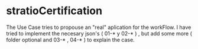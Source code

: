 # stratioCertification

The Use Case tries to propouse an "real" aplication for the workFlow.
I have tried to implement the necesary json's ( 01-* y 02-* ) , but add some more  ( folder optional and 03-* , 04-* ) to explain the case. 

